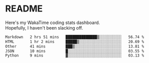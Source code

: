 # README

Here's my WakaTime coding stats dashboard.  
Hopefully, I haven't been slacking off.

<!--START_SECTION:waka-->

```txt
Markdown   2 hrs 51 mins   ██████████████▒░░░░░░░░░░   56.74 %
HTML       1 hr 2 mins     █████▒░░░░░░░░░░░░░░░░░░░   20.69 %
Other      41 mins         ███▒░░░░░░░░░░░░░░░░░░░░░   13.81 %
JSON       10 mins         █░░░░░░░░░░░░░░░░░░░░░░░░   03.55 %
Python     9 mins          ▓░░░░░░░░░░░░░░░░░░░░░░░░   03.13 %
```

<!--END_SECTION:waka-->